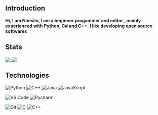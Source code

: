## Introduction
**Hi, I am Nimsilu, I am a beginner progammer and editor , mainly experienced with Python, C# and C++. I like developing open source softwares**

## Stats

<a href="https://github.com/codingforhelp/CODER">
  <img align="center" src="https://github-readme-stats.vercel.app/api?username=codingforhelp&show_icons=true&include_all_commits=false&line_height=33&theme=algolia" />
</a>
<a href="https://coderstats.net/github/#codingforhelp">
  <img align="center" src="https://github-readme-stats.vercel.app/api/top-langs/?username=codingforhelp&hide=ruby&theme=algolia" />
</a>

## Technologies

![Python](https://img.shields.io/badge/-Python-3776AB?logo=python&logoColor=ffffff)
![C++](https://img.shields.io/badge/-C++-00599C?logo=c%2b%2b&logoColor=ffffff)
![Java](https://img.shields.io/badge/-Java-007396?logo=Java&logoColor=000000)
![JavaScript](https://img.shields.io/badge/-JavaScript-F7DF1E?&logo=javascript&logoColor=000000)

![VS Code](https://img.shields.io/badge/VSCode-%23107ACC?logo=Visual-studio-code)
![Pycharm](https://img.shields.io/badge/PyCharm-yellow?logo=PyCharm)

![Git](https://img.shields.io/badge/-Git-%23F05032?logo=git&logoColor=%23ffffff)
![C](https://img.shields.io/badge/-C-%23F05032?logo=C&logoColor=%23FFE633)
![C++](https://img.shields.io/badge/C++-Yello?logo=C++)
